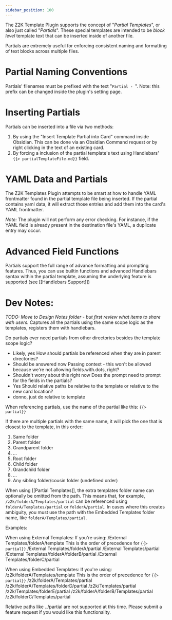 ```yaml
---
sidebar_position: 100
---
```


The Z2K Template Plugin supports the concept of "*Partial Templates*", or also just called "*Partials*". These special templates are intended to be *block level* template text that can be inserted inside of another file. 

Partials are extremely useful for enforcing consistent naming and formatting of text blocks across multiple files.

# Partial Naming Conventions
Partials' filenames must be prefixed with the text "`Partial - `". 
Note: this prefix can be changed inside the plugin's setting page.

# Inserting Partials
Partials can be inserted into a file via two methods:
1. By using the "Insert Template Partial into Card" command inside Obsidian. This can be done via an Obsidian Command request or by right clicking in the text of an existing card.
2. By forcing a inclusion of the partial template's text using Handlebars' `{{> partialTemplateFile.md}}` field. 

# YAML Data and Partials
The Z2K Templates Plugin attempts to be smart at how to handle YAML frontmatter found in the partial template file being inserted. If the partial contains yaml data, it will extract those entries and add them into the card's YAML frontmatter. 

*Note:* The plugin will not perform any error checking. For instance, if the YAML field is already present in the destination file's YAML, a duplicate entry may occur. 

# Advanced Field Functions
Partials support the full range of advance formatting and prompting features. Thus, you can use builtin functions and advanced Handlebars syntax within the partial template, assuming the underlying feature is supported (see [[Handlebars Support]])

# Dev Notes:
*TODO: Move to Design Notes folder - but first review what items to share with users.*
Captures all the partials using the same scope logic as the templates, registers them with handlebars.

Do partials ever need partials from other directories besides the template scope logic?
- Likely, yes
How should partials be referenced when they are in parent directories?
- Should be answered now
Passing context - this won't be allowed because we're not allowing fields.with.dots, right?
- Shouldn't worry about this right now
Does the prompt need to prompt for the fields in the partials?
- Yes
Should relative paths be relative to the template or relative to the new card location?
- donno, just do relative to template



When referencing partials, use the name of the partial like this:
`{{> partial}}`

If there are multiple partials with the same name, it will pick the one that is closest to the template, in this order:
1) Same folder
2) Parent folder
3) Grandparent folder
4) ...
5) Root folder
6) Child folder
7) Grandchild folder
8) ...
9) Any sibling folder/cousin folder (undefined order)

When using [[Partial Templates]], the extra templates folder name can optionally be omitted from the path. This means that, for example, `/z2k/folderA/Templates/partial` can be referenced using `folderA/Templates/partial` or `folderA/partial`. In cases where this creates ambiguity, you must use the path with the Embedded Templates folder name, like `folderA/Templates/partial`.

Examples:

When using External Templates:
	If you're using:
	/External Templates/folderA/template
	This is the order of precedence for  `{{> partial}}`
	/External Templates/folderA/partial
	/External Templates/partial
	/External Templates/folderA/folderB/partial
	/External Templates/folderC/partial

When using Embedded Templates:
	If you're using:
	/z2k/folderA/Templates/template
	This is the order of precedence for `{{> partial}}`
	/z2k/folderA/Templates/partial
	/z2k/folderA/Templates/folderD/partial
	/z2k/Templates/partial
	/z2k/Templates/folderE/partial
	/z2k/folderA/folderB/Templates/partial
	/z2k/folderC/Templates/partial

Relative paths like ../partial are not supported at this time. Please submit a feature request if you would like this functionality.